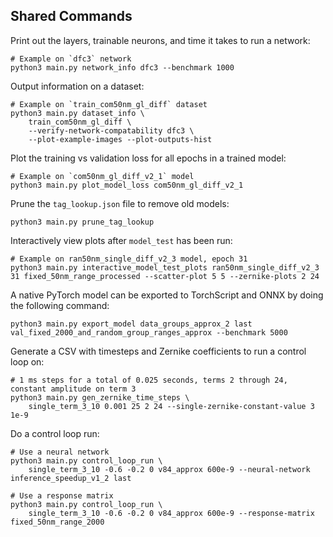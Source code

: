 ## Shared Commands

Print out the layers, trainable neurons, and time it takes to run a network:

    # Example on `dfc3` network
    python3 main.py network_info dfc3 --benchmark 1000

Output information on a dataset:

    # Example on `train_com50nm_gl_diff` dataset
    python3 main.py dataset_info \
        train_com50nm_gl_diff \
        --verify-network-compatability dfc3 \
        --plot-example-images --plot-outputs-hist

Plot the training vs validation loss for all epochs in a trained model:

    # Example on `com50nm_gl_diff_v2_1` model
    python3 main.py plot_model_loss com50nm_gl_diff_v2_1

Prune the `tag_lookup.json` file to remove old models:

    python3 main.py prune_tag_lookup

Interactively view plots after `model_test` has been run:

    # Example on ran50nm_single_diff_v2_3 model, epoch 31 
    python3 main.py interactive_model_test_plots ran50nm_single_diff_v2_3 31 fixed_50nm_range_processed --scatter-plot 5 5 --zernike-plots 2 24

A native PyTorch model can be exported to TorchScript and ONNX by doing the following command:

    python3 main.py export_model data_groups_approx_2 last val_fixed_2000_and_random_group_ranges_approx --benchmark 5000

Generate a CSV with timesteps and Zernike coefficients to run a control loop on:

    # 1 ms steps for a total of 0.025 seconds, terms 2 through 24, constant amplitude on term 3
    python3 main.py gen_zernike_time_steps \
        single_term_3_10 0.001 25 2 24 --single-zernike-constant-value 3 1e-9

Do a control loop run:

    # Use a neural network
    python3 main.py control_loop_run \
        single_term_3_10 -0.6 -0.2 0 v84_approx 600e-9 --neural-network inference_speedup_v1_2 last

    # Use a response matrix
    python3 main.py control_loop_run \
        single_term_3_10 -0.6 -0.2 0 v84_approx 600e-9 --response-matrix fixed_50nm_range_2000
